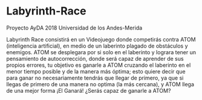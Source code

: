 # Labyrinth-Race
Proyecto AyDA 2018 Universidad de los Andes-Merida

Labyrinth Race consistirá en un Videojuego donde competirás contra ATOM (inteligencia artificial), en medio de un laberinto plagado de obstáculos y enemigos. ATOM se desplegara por si solo en el laberinto y lograra tener un pensamiento de autocorrección, donde será capaz de aprender de sus propios errores, tu objetivo es ganarle a ATOM cruzando el laberinto en el menor tiempo posible y de la manera más óptima; esto quiere decir que para ganar no necesariamente tendrás que llegar de primero, ya que si llegas de primero de una manera no optima (la más cercana), y ATOM llega de una mejor forma ¡El Ganará! ¿Serás capaz de ganarle a ATOM?
